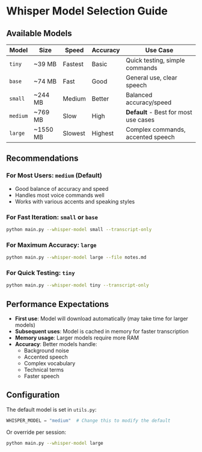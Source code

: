 # Whisper Model Selection Guide

## Available Models

| Model | Size | Speed | Accuracy | Use Case |
|-------|------|-------|----------|----------|
| `tiny` | ~39 MB | Fastest | Basic | Quick testing, simple commands |
| `base` | ~74 MB | Fast | Good | General use, clear speech |
| `small` | ~244 MB | Medium | Better | Balanced accuracy/speed |
| `medium` | ~769 MB | Slow | High | **Default** - Best for most use cases |
| `large` | ~1550 MB | Slowest | Highest | Complex commands, accented speech |

## Recommendations

### For Most Users: `medium` (Default)
- Good balance of accuracy and speed
- Handles most voice commands well
- Works with various accents and speaking styles

### For Fast Iteration: `small` or `base`
```bash
python main.py --whisper-model small --transcript-only
```

### For Maximum Accuracy: `large`
```bash
python main.py --whisper-model large --file notes.md
```

### For Quick Testing: `tiny`
```bash
python main.py --whisper-model tiny --transcript-only
```

## Performance Expectations

- **First use**: Model will download automatically (may take time for larger models)
- **Subsequent uses**: Model is cached in memory for faster transcription
- **Memory usage**: Larger models require more RAM
- **Accuracy**: Better models handle:
  - Background noise
  - Accented speech
  - Complex vocabulary
  - Technical terms
  - Faster speech

## Configuration

The default model is set in `utils.py`:
```python
WHISPER_MODEL = "medium"  # Change this to modify the default
```

Or override per session:
```bash
python main.py --whisper-model large
```